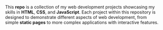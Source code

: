 This **repo** is a collection of my web development projects showcasing my skills in **HTML**, **CSS**, and **JavaScript**. 
Each project within this repository is designed to demonstrate different aspects of web development, from simple **static pages** to more complex applications with interactive features.
